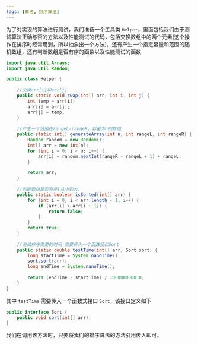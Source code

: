 ```yaml
---
tags: [算法, 排序算法]
---
```


为了对实现的算法进行测试，我们准备一个工具类 `Helper`，里面包括我们由于测试算法正确与否的方法以及性能测试的代码，包括交换数组中的两个元素(这个操作在排序时经常用到，所以抽象出一个方法)，还有产生一个指定容量和范围的随机数组，还有判断数组是否有序的函数以及性能测试的函数

```java
import java.util.Arrays;
import java.util.Random;

public class Helper {
    
    //交换arr[i]和arr[j]
    public static void swap(int[] arr, int i, int j) {
        int temp = arr[i];
        arr[i] = arr[j];
        arr[j] = temp;
    }
    
    //产生一个范围在rangeL-rangeR，容量为n的数组
    public static int[] generateArray(int n, int rangeL, int rangeR) {
        Random random = new Random();
        int[] arr = new int[n];
        for (int i = 0; i < n; i++) {
            arr[i] = random.nextInt(rangeR - rangeL + 1) + rangeL;
        }

        return arr;
    }
    
    //判断数组是否有序(从小到大)
    public static boolean isSorted(int[] arr) {
        for (int i = 0; i < arr.length - 1; i++) {
            if (arr[i] > arr[i + 1]) {
                return false;
            }
        }
        return true;
    }
    
    //测试排序需要的时间 需要传入一个函数接口Sort
    public static double testTime(int[] arr, Sort sort) {
        long startTime = System.nanoTime();
        sort.sort(arr);
        long endTime = System.nanoTime();
        
        return (endTime - startTime) / 1000000000.0;
    }
}
```

其中 `testTime` 需要传入一个函数式接口 `Sort`，该接口定义如下

```java
public interface Sort {
    public void sort(int[] arr);
}
```

我们在调用该方法时，只要将我们的排序算法的方法引用传入即可。

<xt-artnav next="选择排序"></xt-artnav>